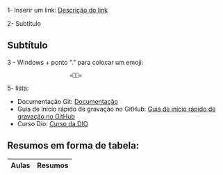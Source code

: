 1- Inserir um link: [Descrição do link](https://www.freecodecamp.org/)

2- Subtítulo

## Subtítulo

3 - Windows + ponto "." para colocar um emoji:
                
                        ☠🦜🏴‍☠️
5- lista:
- Documentação Git: [Documentação](https://git-scm.com/doc)
- Guia de início rápido de gravação no GitHub: [Guia de início rápido de gravação no GitHub](https://docs.github.com/pt/get-started/writing-on-github/getting-started-with-writing-and-formatting-on-github/quickstart-for-writing-on-github)
- Curso Dio: [Curso da DIO](https://web.dio.me/)

## Resumos em forma de tabela:

|Aulas|Resumos|
|-------|---------|